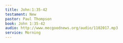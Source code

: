 ```yaml
---
title: John:1:35-42
testament: New
pastor: Paul Thompson
book: John 1:35-42
audio: http://www.mecgoodnews.org/audio/1102017.mp3
service: Morning
---
```

